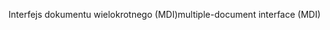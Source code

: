 <span data-ttu-id="00050-101">Interfejs dokumentu wielokrotnego (MDI)</span><span class="sxs-lookup"><span data-stu-id="00050-101">multiple-document interface (MDI)</span></span>